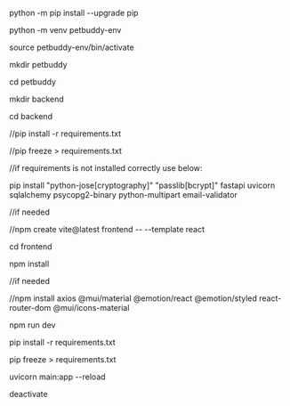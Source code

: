 python -m pip install --upgrade pip

python -m venv petbuddy-env

source petbuddy-env/bin/activate

mkdir petbuddy

cd petbuddy

mkdir backend

cd backend

//pip install -r requirements.txt

//pip freeze > requirements.txt

//if requirements is not installed correctly  use below:

pip install "python-jose[cryptography]" "passlib[bcrypt]" fastapi uvicorn sqlalchemy psycopg2-binary python-multipart email-validator

//if needed 

//npm create vite@latest frontend -- --template react

cd frontend

npm install

//if needed 

//npm install axios @mui/material @emotion/react @emotion/styled react-router-dom @mui/icons-material

npm run dev

pip install -r requirements.txt

pip freeze > requirements.txt

uvicorn main:app --reload

deactivate
